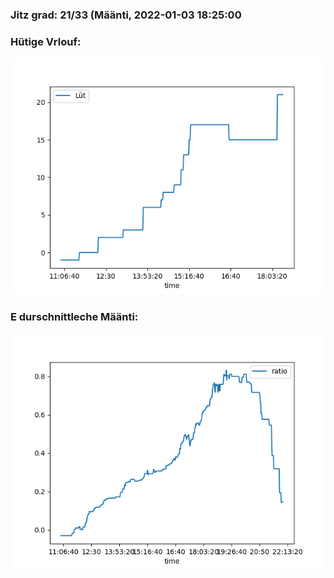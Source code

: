 ### Jitz grad: 21/33 (Määnti, 2022-01-03 18:25:00

### Hütige Vrlouf:
![Graph](Today.png)

### E durschnittleche Määnti:
![Graph](Määnti.png)
